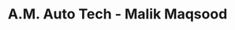 ---
title: "A.M. Auto Tech - Malik Maqsood"
url: /karachi/a-m-auto-tech-malik-maqsood/
shop: car repair
---